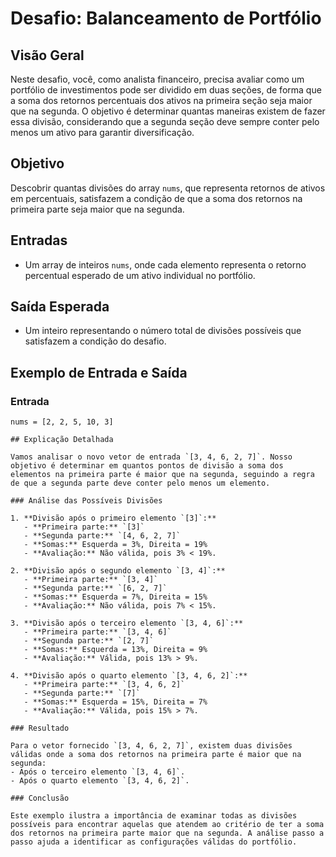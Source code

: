 # Desafio: Balanceamento de Portfólio

## Visão Geral

Neste desafio, você, como analista financeiro, precisa avaliar como um portfólio de investimentos pode ser dividido em duas seções, de forma que a soma dos retornos percentuais dos ativos na primeira seção seja maior que na segunda. O objetivo é determinar quantas maneiras existem de fazer essa divisão, considerando que a segunda seção deve sempre conter pelo menos um ativo para garantir diversificação.

## Objetivo

Descobrir quantas divisões do array `nums`, que representa retornos de ativos em percentuais, satisfazem a condição de que a soma dos retornos na primeira parte seja maior que na segunda.

## Entradas

- Um array de inteiros `nums`, onde cada elemento representa o retorno percentual esperado de um ativo individual no portfólio.

## Saída Esperada

- Um inteiro representando o número total de divisões possíveis que satisfazem a condição do desafio.

## Exemplo de Entrada e Saída

### Entrada

```plaintext
nums = [2, 2, 5, 10, 3]

## Explicação Detalhada

Vamos analisar o novo vetor de entrada `[3, 4, 6, 2, 7]`. Nosso objetivo é determinar em quantos pontos de divisão a soma dos elementos na primeira parte é maior que na segunda, seguindo a regra de que a segunda parte deve conter pelo menos um elemento.

### Análise das Possíveis Divisões

1. **Divisão após o primeiro elemento `[3]`:**
   - **Primeira parte:** `[3]`
   - **Segunda parte:** `[4, 6, 2, 7]`
   - **Somas:** Esquerda = 3%, Direita = 19%
   - **Avaliação:** Não válida, pois 3% < 19%.

2. **Divisão após o segundo elemento `[3, 4]`:**
   - **Primeira parte:** `[3, 4]`
   - **Segunda parte:** `[6, 2, 7]`
   - **Somas:** Esquerda = 7%, Direita = 15%
   - **Avaliação:** Não válida, pois 7% < 15%.

3. **Divisão após o terceiro elemento `[3, 4, 6]`:**
   - **Primeira parte:** `[3, 4, 6]`
   - **Segunda parte:** `[2, 7]`
   - **Somas:** Esquerda = 13%, Direita = 9%
   - **Avaliação:** Válida, pois 13% > 9%.

4. **Divisão após o quarto elemento `[3, 4, 6, 2]`:**
   - **Primeira parte:** `[3, 4, 6, 2]`
   - **Segunda parte:** `[7]`
   - **Somas:** Esquerda = 15%, Direita = 7%
   - **Avaliação:** Válida, pois 15% > 7%.

### Resultado

Para o vetor fornecido `[3, 4, 6, 2, 7]`, existem duas divisões válidas onde a soma dos retornos na primeira parte é maior que na segunda:
- Após o terceiro elemento `[3, 4, 6]`.
- Após o quarto elemento `[3, 4, 6, 2]`.

### Conclusão

Este exemplo ilustra a importância de examinar todas as divisões possíveis para encontrar aquelas que atendem ao critério de ter a soma dos retornos na primeira parte maior que na segunda. A análise passo a passo ajuda a identificar as configurações válidas do portfólio.

